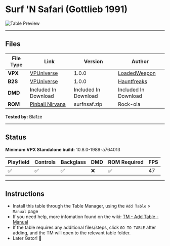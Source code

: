# Surf 'N Safari (Gottlieb 1991)

![Table Preview](../../images/vpx-surfnsafari.png)

---

## Files
| File Type | Link | Version | Author | 
|-----------|--------|----------|--------------|
| **VPX** | [VPUniverse](https://vpuniverse.com/files/file/22539-surf-n-safari/) | 1.0.0 | [LoadedWeapon](https://vpuniverse.com/profile/493-loadedweapon/) |
| **B2S** | [VPUniverse](https://vpuniverse.com/files/file/14482-surf-n-safari-gottlieb-1991-b2s/) | 1.0.0 | [Hauntfreaks](https://vpuniverse.com/profile/5216-hauntfreaks/) |
| **DMD** | Included In Download | Included In Download | Included In Download |
| **ROM** | [Pinball Nirvana](https://pinballnirvana.com/forums/resources/surfnsaf.2429/)| surfnsaf.zip | Rock-ola|

**Tested by:** Bla1ze

---

## Status

**Minimum VPX Standalone build:** 10.8.0-1989-a764013

| Playfield | Controls | Backglass | DMD | ROM Required | FPS | 
|-----------|----------|-----------|-----|--------------|-----|
| :white_check_mark: | :white_check_mark: | :white_check_mark: | :x: | :white_check_mark: | 47 |

---

## Instructions

- Install this table through the Table Manager, using the `Add Table` > `Manual` page
- If you need help, more infomation found on the wiki: [TM - Add Table - Manual](https://github.com/LegendsUnchained/vpx-standalone-alp4k/wiki/%5B04%5D-%F0%9F%A7%A1-TM-%E2%80%90-Other-Features#add-table---manual)
- If the table requires any additional files/steps, click `GO TO TABLE` after adding, and the TM will open to the relevant table folder.
- Later Gator! 🐊

